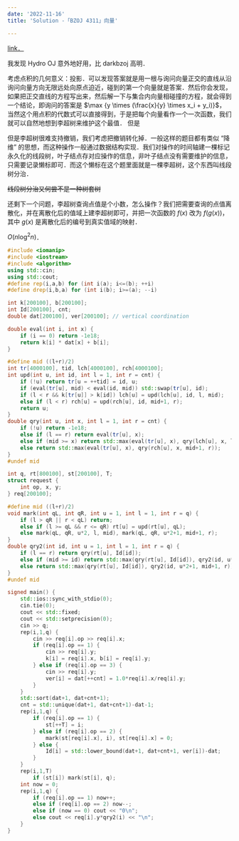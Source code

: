 ```yaml
---
date: '2022-11-16'
title: 'Solution -「BZOJ 4311」向量'

---
```


[link．](https://hydro.ac/d/bzoj/p/4311)

我发现 Hydro OJ 意外地好用，比 darkbzoj 高明．

考虑点积的几何意义：投影．可以发现答案就是用一根与询问向量正交的直线从沿询问向量方向无限远处向原点迫近，碰到的第一个向量就是答案．然后你会发现，如果把正交直线的方程写出来，然后解一下与集合内向量相碰撞的方程，就会得到一个结论，即询问的答案是 $\max {y \times (\frac{x}{y} \times x_i + y_i)}$，当然这个用点积的代数式可以直接得到，于是把每个向量看作一个一次函数，我们就可以自然地想到李超树来维护这个最值．
但是

但是李超树很难支持撤销，我们考虑把撤销转化掉．一般这样的题目都有类似 “降维” 的思想，而这种操作一般通过数据结构实现．我们对操作的时间轴建一棵标记永久化的线段树，叶子结点存对应操作的信息，非叶子结点没有需要维护的信息，只需要记录懒标即可．而这个懒标在这个题里面就是一棵李超树，这个东西叫线段树分治．

~~线段树分治又何尝不是一种树套树~~

还剩下一个问题，李超树查询点值是个小数，怎么操作？我们把需要查询的点值离散化，并在离散化后的值域上建李超树即可，并把一次函数的 $f(x)$ 改为 $f(g(x))$，其中 $g(x)$ 是离散化后的编号到真实值域的映射．

$O(n \log^2 n)$．

```cpp
#include <iomanip>
#include <iostream>
#include <algorithm>
using std::cin;
using std::cout;
#define rep(i,a,b) for (int i(a); i<=(b); ++i)
#define drep(i,b,a) for (int i(b); i>=(a); --i)

int k[200100], b[200100];
int Id[200100], cnt;
double dat[200100], ver[200100]; // vertical coordination

double eval(int i, int x) {
    if (i == 0) return -1e18;
    return k[i] * dat[x] + b[i];
}

#define mid ((l+r)/2)
int tr[4000100], tid, lch[4000100], rch[4000100];
int upd(int u, int id, int l = 1, int r = cnt) {
    if (!u) return tr[u = ++tid] = id, u;
    if (eval(tr[u], mid) < eval(id, mid)) std::swap(tr[u], id);
    if (l < r && k[tr[u]] > k[id]) lch[u] = upd(lch[u], id, l, mid);
    else if (l < r) rch[u] = upd(rch[u], id, mid+1, r);
    return u;
}
double qry(int u, int x, int l = 1, int r = cnt) {
    if (!u) return -1e18;
    else if (l == r) return eval(tr[u], x);
    else if (mid >= x) return std::max(eval(tr[u], x), qry(lch[u], x, l, mid));
    else return std::max(eval(tr[u], x), qry(rch[u], x, mid+1, r));
}
#undef mid

int q, rt[800100], st[200100], T;
struct request {
    int op, x, y;
} req[200100];

#define mid ((l+r)/2)
void mark(int qL, int qR, int u = 1, int l = 1, int r = q) {
    if (l > qR || r < qL) return;
    else if (l >= qL && r <= qR) rt[u] = upd(rt[u], qL);
    else mark(qL, qR, u*2, l, mid), mark(qL, qR, u*2+1, mid+1, r);
}
double qry2(int id, int u = 1, int l = 1, int r = q) {
    if (l == r) return qry(rt[u], Id[id]);
    else if (mid >= id) return std::max(qry(rt[u], Id[id]), qry2(id, u*2, l, mid));
    else return std::max(qry(rt[u], Id[id]), qry2(id, u*2+1, mid+1, r));
}
#undef mid

signed main() {
    std::ios::sync_with_stdio(0);
    cin.tie(0);
    cout << std::fixed;
    cout << std::setprecision(0);
    cin >> q;
    rep(i,1,q) {
        cin >> req[i].op >> req[i].x;
        if (req[i].op == 1) {
            cin >> req[i].y;
            k[i] = req[i].x, b[i] = req[i].y;
        } else if (req[i].op == 3) {
            cin >> req[i].y;
            ver[i] = dat[++cnt] = 1.0*req[i].x/req[i].y;
        }
    }
    std::sort(dat+1, dat+cnt+1);
    cnt = std::unique(dat+1, dat+cnt+1)-dat-1;
    rep(i,1,q) {
        if (req[i].op == 1) {
            st[++T] = i;
        } else if (req[i].op == 2) {
            mark(st[req[i].x], i), st[req[i].x] = 0;
        } else {
            Id[i] = std::lower_bound(dat+1, dat+cnt+1, ver[i])-dat;
        }
    }
    rep(i,1,T)
        if (st[i]) mark(st[i], q);
    int now = 0;
    rep(i,1,q) {
        if (req[i].op == 1) now++;
        else if (req[i].op == 2) now--;
        else if (now == 0) cout << "0\n";
        else cout << req[i].y*qry2(i) << "\n";
    }
}
```